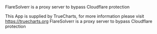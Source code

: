 FlareSolverr is a proxy server to bypass Cloudflare protection

This App is supplied by TrueCharts, for more information please visit https://truecharts.org
FlareSolverr is a proxy server to bypass Cloudflare protection
